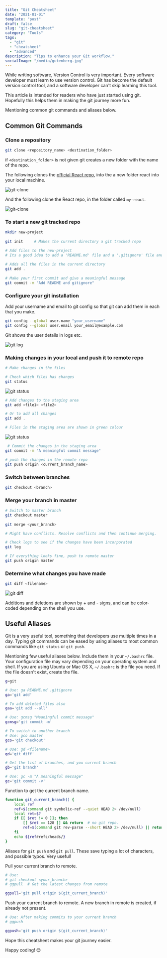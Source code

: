 ```yaml
---
title: "Git Cheatsheet"
date: "2021-01-01"
template: "post"
draft: false
slug: "git-cheatsheet"
category: "Tools"
tags:
  - "git"
  - "cheatsheet"
  - "advanced"
description: "Tips to enhance your Git workflow."
socialImage: "/media/gutenberg.jpg"
---
```


While writing software, Version Control is very important. Every software developer must learn to use version control. Git has become the default version control tool, and a software developer can't skip learning this tool.  

This article is intended for readers who have just started using git. Hopefully this helps them in making the git journey more fun.

Mentioning common git commands and aliases below.

## Common Git Commands

### Clone a repository

```sh
git clone <repository_name> <destination_folder>
```

if `<destination_folder>` is not given git creates a new folder with the name of the repo.

The following clones the [official React repo](https://github.com/facebook/react), into the a new folder react into your local machine.

![git-clone](https://s3.ap-south-1.amazonaws.com/prd-hc-oj-public-1/public/users/73794b05-fe63-4188-81cd-b6fd35c7aa4e/images/5Sex4ntFGqjYT1NPTPyXuzQaZDJbdtqv)

And the following clone the React repo, in the folder called `my-react`.

![git-clone](https://s3.ap-south-1.amazonaws.com/prd-hc-oj-public-1/public/users/73794b05-fe63-4188-81cd-b6fd35c7aa4e/images/fcom9lpIihWQGhqpQKnWj1M7xl2myG7s)

### To start a new git tracked repo

```sh
mkdir new-project
﻿
git init     # Makes the current directory a git tracked repo

# Add files to the new-project
# Its a good idea to add a 'README.md' file and a '.gitignore' file and then make your first commit.
﻿
# Adds all the files in the current directory
git add .
﻿
# Make your first commit and give a meaningful message
git commit -m "Add README and gitignore"
```

### Configure your git installation

Add your username and email to git config so that git can add them in each that you make.

```sh
git config --global user.name "your_username"
git config --global user.email your_email@example.com
```

Git shows the user details in logs etc.

![git log](https://s3.ap-south-1.amazonaws.com/prd-hc-oj-public-1/public/users/73794b05-fe63-4188-81cd-b6fd35c7aa4e/images/e93yMczUbrfxO8FpDy3lrCB10fU9n7Q8)

### Making changes in your local and push it to remote repo

```sh
# Make changes in the files

# Check which files has changes
git status
```

![git status](https://s3.ap-south-1.amazonaws.com/prd-hc-oj-public-1/public/users/73794b05-fe63-4188-81cd-b6fd35c7aa4e/images/j4KZpA218BYXb88M4tJohFa1UNgZk4SN)

```sh
# Add changes to the staging area
git add <file1> <file2>

# Or to add all changes
git add .

# Files in the staging area are shown in green colour
```

![git status](https://s3.ap-south-1.amazonaws.com/prd-hc-oj-public-1/public/users/73794b05-fe63-4188-81cd-b6fd35c7aa4e/images/Z1AqY60Cyj9ENZgXhxfn1DwaCZy1ukVu)

```sh
 # Commit the changes in the staging area
git commit -m "A meaningful commit message"

# push the changes in the remote repo
git push origin <current_branch_name>
```

### Switch between branches

```sh
git checkout <branch>
```
### Merge your branch in master

```sh
# Switch to master branch
git checkout master
﻿
git merge <your_branch>

# Might have conflicts. Resolve conflicts and then continue merging.

# Check logs to see if the changes have been incorporated
git log

# If everything looks fine, push to remote master
git push origin master
```

### Determine what changes you have made

```sh
git diff <filename>
```

![git diff](https://s3.ap-south-1.amazonaws.com/prd-hc-oj-public-1/public/users/73794b05-fe63-4188-81cd-b6fd35c7aa4e/images/9UU5KQKtF8BQrQ7hP31BVFBU6FzJMcpY)

Additions and deletions are shown by + and - signs, and can be color-coded depending on the shell you use.

## Useful Aliases

Git is a very useful tool, something that developers use multiple times in a
day. Typing git commands can be eased by using aliases to most common commands
like `git status` or `git push`.

Mentioning few useful aliases below. Include them in your `~/.bashrc` file. Your
configuration file may vary depending on your operating system and shell. If you
are using Ubuntu or Mac OS X, `~/.bashrc` is the file you need. If the file
doesn't exist, create the file.

```sh
g=git

# Use: ga README.md .gitignore
ga='git add'

# To add deleted files also
gaa='git add --all'

# Use: gcmsg "Meaningful commit message"
gcmsg='git commit -m'

# To switch to another branch
# Use: gco master
gco='git checkout'

# Use: gd <filename>
gd='git diff'

# Get the list of branches, and you current branch
gb='git branch'

# Use: gc -m "A meaningful message"
gc='git commit -v'
```

Function to get the current branch name.

```sh
function git_current_branch() {  
    local ref  
    ref=$(command git symbolic-ref --quiet HEAD 2> /dev/null)  
    local ret=$?  
    if [[ $ret != 0 ]]; then 
        [[ $ret == 128 ]] && return  # no git repo.  
        ref=$(command git rev-parse --short HEAD 2> /dev/null) || return  
    fi
    echo ${ref#refs/heads/}
}
```

Aliases for `git push` and `git pull`. These save typing a lot of characters, and possible typos. Very useful!

Pull your current branch to remote.

```sh
# Use:
# git checkout <your_branch>
# ggpull  # Get the latest changes from remote

ggpull='git pull origin $(git_current_branch)'
```

Push your current branch to remote. A new branch in remote is created, if already not present.

```sh
# Use: After making commits to your current branch
# ggpush

ggpush='git push origin $(git_current_branch)'
```

Hope this cheatsheet makes your git journey easier.

Happy coding! 😊
